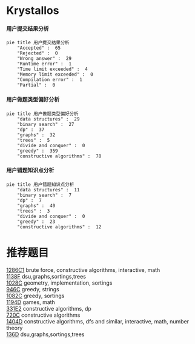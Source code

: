 # Krystallos

<!-- tabs:start -->



#### **用户提交结果分析**

```mermaid
pie title 用户提交结果分析
    "Accepted" :  65
    "Rejected" :  0
    "Wrong answer" :  29
    "Runtime error" :  1
    "Time limit exceeded" :  4
    "Memory limit exceeded" :  0
    "Compilation error" :  1
    "Partial" :  0
```

#### **用户做题类型偏好分析**

```mermaid
pie title 用户做题类型偏好分析
    "data structures" :  29
    "binary search" :  27
    "dp" :  37
    "graphs" :  32
    "trees" :  5
    "divide and conquer" :  0
    "greedy" :  359
    "constructive algorithms" :  78
```
#### **用户错题知识点分析**

```mermaid
pie title 用户错题知识点分析
    "data structures" :  11
    "binary search" :  7
    "dp" :  7
    "graphs" :  40
    "trees" :  3
    "divide and conquer" :  0
    "greedy" :  23
    "constructive algorithms" :  12
```



<!-- tabs:end -->
# 推荐题目
[1286C1](https://codeforces.com/contest/1286C/problem/1)		brute force,
                        constructive algorithms,
                        interactive,
                        math		  
[1138F](https://codeforces.com/contest/1138/problem/F)		dsu,graphs,sortings,trees		  
[1028C](https://codeforces.com/contest/1028/problem/C)		geometry,
                        implementation,
                        sortings		  
[946C](https://codeforces.com/contest/946/problem/C)		greedy,
                        strings		  
[1082C](https://codeforces.com/contest/1082/problem/C)		greedy,
                        sortings		  
[1194D](https://codeforces.com/contest/1194/problem/D)		games,
                        math		  
[331E2](https://codeforces.com/contest/331E/problem/2)		constructive algorithms,
                        dp		  
[720C](https://codeforces.com/contest/720/problem/C)		constructive algorithms		  
[1404D](https://codeforces.com/contest/1404/problem/D)		constructive algorithms,
                        dfs and similar,
                        interactive,
                        math,
                        number theory		  
[136D](https://codeforces.com/contest/136/problem/D)		dsu,graphs,sortings,trees		  
